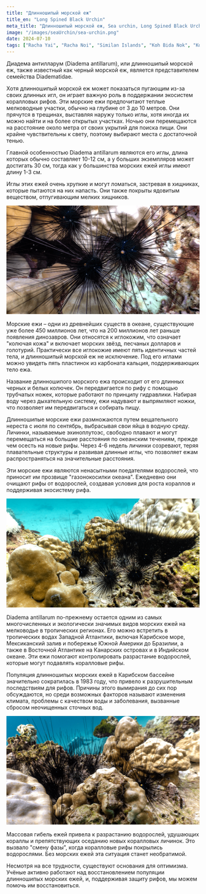 ```yaml
---
title: "Длинношипый морской еж"
title_en: "Long Spined Black Urchin"
meta_title: "Длинношипый морской еж, Sea urchin, Long Spined Black Urchin, Diadema antillarum"
image: "/images/seaUrchin/sea-urchin.png"
date: 2024-07-10
tags: ["Racha Yai", "Racha Noi", "Similan Islands", "Koh Bida Nok", "Koh Tao"]
---
```


Диадема антилларум (Diadema antillarum), или длинношипый морской еж, также известный как черный морской еж, является представителем семейства Diadematidae.

Хотя длинношипый морской еж может показаться пугающим из-за своих длинных игл, он играет важную роль в поддержании экосистем коралловых рифов. Эти морские ежи предпочитают теплые мелководные участки, обычно на глубине от 3 до 10 метров. Они прячутся в трещинах, выставляя наружу только иглы, хотя иногда их можно найти и на более открытых участках. Ночью они перемещаются на расстояние около метра от своих укрытий для поиска пищи. Они крайне чувствительны к свету, поэтому выбирают места с достаточной тенью.

Главной особенностью Diadema antillarum являются его иглы, длина которых обычно составляет 10-12 см, а у больших экземпляров может достигать 30 см, тогда как у большинства морских ежей иглы имеют длину 1-3 см.

Иглы этих ежей очень хрупкие и могут ломаться, застревая в хищниках, которые пытаются на них напасть. Они также покрыты ядовитым веществом, отпугивающим мелких хищников.

![Long Spined Black Urchi](https://github.com/Muratov-Egor/diversnotes/blob/master/assets/images/seaUrchin/sea-urchin-1.png?raw=true "Long Spined Black Urchi")

Морские ежи – одни из древнейших существ в океане, существующие уже более 450 миллионов лет, что на 200 миллионов лет раньше появления динозавров. Они относятся к иглокожим, что означает "колючая кожа" и включает морских звёзд, песчаных долларов и голотурий. Практически все иглокожие имеют пять идентичных частей тела, и длинношипый морской еж не исключение. Под его иглами можно увидеть пять пластинок из карбоната кальция, поддерживающих тело ежа.

Название длинношипого морского ежа происходит от его длинных черных и белых колючек. Он передвигается по рифу с помощью трубчатых ножек, которые работают по принципу гидравлики. Набирая воду через дыхательную систему, ежи надувают и выпрямляют ножки, что позволяет им передвигаться и собирать пищу.

Длинношипые морские ежи размножаются путем вещательного нереста с июля по сентябрь, выбрасывая свои яйца в водную среду. Личинки, называемые эхиноплутоэс, свободно плавают и могут перемещаться на большие расстояния по океанским течениям, прежде чем осесть на новые рифы. Через 4-6 недель личинки созревают, теряя плавательные структуры и развивая длинные иглы, что позволяет ежам распространяться на значительные расстояния.

Эти морские ежи являются ненасытными поедателями водорослей, что приносит им прозвище "газонокосилки океана". Ежедневно они очищают рифы от водорослей, создавая условия для роста кораллов и поддерживая экосистему рифа.

![Long Spined Black Urchi](https://github.com/Muratov-Egor/diversnotes/blob/master/assets/images/seaUrchin/sea-urchin-2.png?raw=true "Long Spined Black Urchi")

Diadema antillarum по-прежнему остается одним из самых многочисленных и экологически значимых видов морских ежей на мелководье в тропических регионах. Его можно встретить в тропических водах Западной Атлантики, включая Карибское море, Мексиканский залив и побережье Южной Америки до Бразилии, а также в Восточной Атлантике на Канарских островах и в Индийском океане. Эти ежи помогают контролировать разрастание водорослей, которые могут подавлять коралловые рифы.

Популяция длинношипых морских ежей в Карибском бассейне значительно сократилась в 1983 году, что привело к разрушительным последствиям для рифов. Причины этого вымирания до сих пор обсуждаются, но среди возможных факторов называют изменения климата, проблемы с качеством воды и заболевания, вызванные сбросом неочищенных сточных вод.

![Long Spined Black Urchi](https://github.com/Muratov-Egor/diversnotes/blob/master/assets/images/seaUrchin/sea-urchin-3.png?raw=true "Long Spined Black Urchi")

Массовая гибель ежей привела к разрастанию водорослей, удушающих кораллы и препятствующих оседанию новых коралловых личинок. Это вызвало "смену фазы", когда коралловые рифы покрылись водорослями. Без морских ежей эта ситуация станет необратимой.

Несмотря на все трудности, существуют основания для оптимизма. Учёные активно работают над восстановлением популяции длинношипых морских ежей, и, поддерживая защиту рифов, мы можем помочь им восстановиться.





